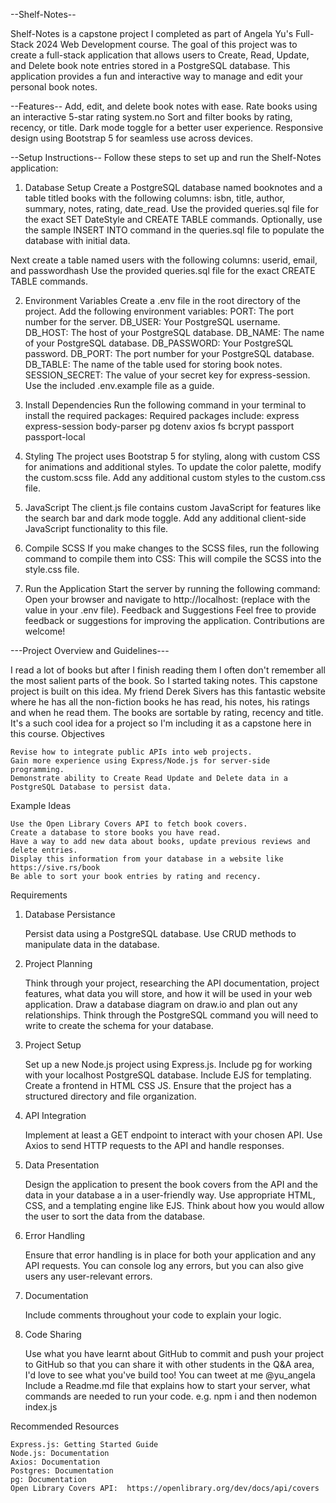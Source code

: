 
--Shelf-Notes--

Shelf-Notes is a capstone project I completed as part of Angela Yu's Full-Stack 2024 Web Development course. The goal of this project was to create a full-stack application that allows users to Create, Read, Update, and Delete book note entries stored in a PostgreSQL database. This application provides a fun and interactive way to manage and edit your personal book notes.

--Features--
Add, edit, and delete book notes with ease.
Rate books using an interactive 5-star rating system.no
Sort and filter books by rating, recency, or title.
Dark mode toggle for a better user experience.
Responsive design using Bootstrap 5 for seamless use across devices.

--Setup Instructions--
Follow these steps to set up and run the Shelf-Notes application:

1. Database Setup
Create a PostgreSQL database named booknotes and a table titled books with the following columns:
isbn, title, author, summary, notes, rating, date_read.
Use the provided queries.sql file for the exact SET DateStyle and CREATE TABLE commands.
Optionally, use the sample INSERT INTO command in the queries.sql file to populate the database with initial data.

Next create a table named users with the following columns:
userid, email, and passwordhash
Use the provided queries.sql file for the exact CREATE TABLE commands.

2. Environment Variables
Create a .env file in the root directory of the project.
Add the following environment variables:
PORT: The port number for the server.
DB_USER: Your PostgreSQL username.
DB_HOST: The host of your PostgreSQL database.
DB_NAME: The name of your PostgreSQL database.
DB_PASSWORD: Your PostgreSQL password.
DB_PORT: The port number for your PostgreSQL database.
DB_TABLE: The name of the table used for storing book notes.
SESSION_SECRET: The value of your secret key for express-session. 
Use the included .env.example file as a guide.

3. Install Dependencies
Run the following command in your terminal to install the required packages:
Required packages include:
express
express-session
body-parser
pg
dotenv
axios
fs
bcrypt
passport
passport-local

4. Styling
The project uses Bootstrap 5 for styling, along with custom CSS for animations and additional styles.
To update the color palette, modify the custom.scss file.
Add any additional custom styles to the custom.css file.

5. JavaScript
The client.js file contains custom JavaScript for features like the search bar and dark mode toggle.
Add any additional client-side JavaScript functionality to this file.

6. Compile SCSS
If you make changes to the SCSS files, run the following command to compile them into CSS:
This will compile the SCSS into the style.css file.

7. Run the Application
Start the server by running the following command:
Open your browser and navigate to http://localhost:<PORT> (replace <PORT> with the value in your .env file).
Feedback and Suggestions
Feel free to provide feedback or suggestions for improving the application. Contributions are welcome!




---Project Overview and Guidelines---

I read a lot of books but after I finish reading them I often don't remember all the most salient parts of the book. So I started taking notes. This capstone project is built on this idea. My friend Derek Sivers has this fantastic website where he has all the non-fiction books he has read, his notes, his ratings and when he read them. The books are sortable by rating, recency and title. It's a such cool idea for a project so I'm including it as a capstone here in this course.
Objectives

    Revise how to integrate public APIs into web projects.
    Gain more experience using Express/Node.js for server-side programming.
    Demonstrate ability to Create Read Update and Delete data in a PostgreSQL Database to persist data. 

Example Ideas

    Use the Open Library Covers API to fetch book covers.
    Create a database to store books you have read.
    Have a way to add new data about books, update previous reviews and delete entries.
    Display this information from your database in a website like https://sive.rs/book
    Be able to sort your book entries by rating and recency.

Requirements
1. Database Persistance

    Persist data using a PostgreSQL database.
    Use CRUD methods to manipulate data in the database.

2. Project Planning

    Think through your project, researching the API documentation, project features, what data you will store, and how it will be used in your web application.
    Draw a database diagram on draw.io and plan out any relationships.
    Think through the PostgreSQL command you will need to write to create the schema for your database. 

3. Project Setup

    Set up a new Node.js project using Express.js.
    Include pg for working with your localhost PostgreSQL database.
    Include EJS for templating.
    Create a frontend in HTML CSS JS.
    Ensure that the project has a structured directory and file organization.

4. API Integration

    Implement at least a GET endpoint to interact with your chosen API.
    Use Axios to send HTTP requests to the API and handle responses.

5. Data Presentation

    Design the application to present the book covers from the API and the data in your database a in a user-friendly way.
    Use appropriate HTML, CSS, and a templating engine like EJS.
    Think about how you would allow the user to sort the data from the database. 

6. Error Handling

    Ensure that error handling is in place for both your application and any API requests. You can console log any errors, but you can also give users any user-relevant errors. 

7. Documentation

    Include comments throughout your code to explain your logic.

8. Code Sharing

    Use what you have learnt about GitHub to commit and push your project to GitHub so that you can share it with other students in the Q&A area, I'd love to see what you've build too! You can tweet at me @yu_angela
    Include a Readme.md file that explains how to start your server, what commands are needed to run your code. e.g. npm i  and then nodemon index.js

Recommended Resources

    Express.js: Getting Started Guide
    Node.js: Documentation
    Axios: Documentation
    Postgres: Documentation
    pg: Documentation
    Open Library Covers API:  https://openlibrary.org/dev/docs/api/covers
